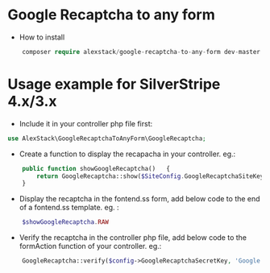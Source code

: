 # Google Recaptcha to any form
- How to install
```php
    composer require alexstack/google-recaptcha-to-any-form dev-master
```

# Usage example for SilverStripe 4.x/3.x
- Include it in your controller php file first:
```php
use AlexStack\GoogleRecaptchaToAnyForm\GoogleRecaptcha;
```
- Create a function to display the recapacha in your controller. eg.:
```php
    public function showGoogleRecaptcha()   {
        return GoogleRecaptcha::show($SiteConfig.GoogleRecaptchaSiteKey, 'Form_ContactForm_Message', 'debug');
    }
```
- Display the recaptcha in the fontend.ss form, add below code to the end of a fontend.ss template. eg. :
```php
    $showGoogleRecaptcha.RAW
```
- Verify the recaptcha in the controller php file, add below code to the formAction function of your controller. eg.:
```php
    GoogleRecaptcha::verify($config->GoogleRecaptchaSecretKey, 'Google Recaptcha Validation Failed!!');
```
